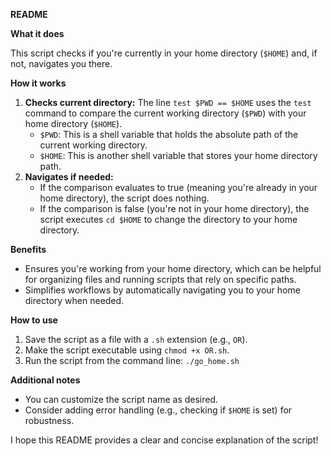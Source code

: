 **README**

**What it does**

This script checks if you're currently in your home directory (`$HOME`) and, if not, navigates you there. 

**How it works**

1. **Checks current directory:** The line `test $PWD == $HOME` uses the `test` command to compare the current working directory (`$PWD`) with your home directory (`$HOME`).
   - `$PWD`: This is a shell variable that holds the absolute path of the current working directory.
   - `$HOME`: This is another shell variable that stores your home directory path.
2. **Navigates if needed:**
   - If the comparison evaluates to true (meaning you're already in your home directory), the script does nothing.
   - If the comparison is false (you're not in your home directory), the script executes `cd $HOME` to change the directory to your home directory.

**Benefits**

- Ensures you're working from your home directory, which can be helpful for organizing files and running scripts that rely on specific paths.
- Simplifies workflows by automatically navigating you to your home directory when needed.

**How to use**

1. Save the script as a file with a `.sh` extension (e.g., `OR`).
2. Make the script executable using `chmod +x OR.sh`.
3. Run the script from the command line: `./go_home.sh`

**Additional notes**

- You can customize the script name as desired.
- Consider adding error handling (e.g., checking if `$HOME` is set) for robustness.

I hope this README provides a clear and concise explanation of the script!